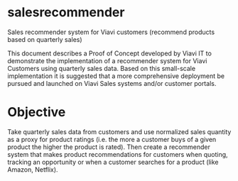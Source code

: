 # salesrecommender
Sales recommender system for Viavi customers (recommend products based on quarterly sales)

This document describes a Proof of Concept developed by Viavi IT to demonstrate the implementation of a recommender system for Viavi Customers using quarterly sales data. Based on this small-scale implementation it is suggested that a more comprehensive deployment be pursued and launched on Viavi Sales systems and/or customer portals.

# Objective
Take quarterly sales data from customers and use normalized sales quantity as a proxy for product ratings (i.e. the more a customer buys of a given product the higher the product is rated). Then create a recommender system that makes product recommendations for customers when quoting, tracking an opportunity or when a customer searches for a product (like Amazon, Netflix).
